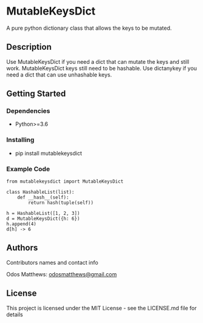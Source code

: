 # MutableKeysDict

A pure python dictionary class that allows the keys to be mutated.

## Description

Use MutableKeysDict if you need a dict that can mutate the keys and still work.
MutableKeysDict keys still need to be hashable. Use dictanykey if you need a dict that can use unhashable keys.

## Getting Started

### Dependencies

* Python>=3.6

### Installing

* pip install mutablekeysdict

### Example Code
```
from mutablekeysdict import MutableKeysDict

class HashableList(list):
    def __hash__(self):
        return hash(tuple(self))

h = HashableList([1, 2, 3])
d = MutableKeysDict({h: 6})
h.append(4)
d[h] -> 6
```

## Authors

Contributors names and contact info

Odos Matthews: odosmatthews@gmail.com

## License

This project is licensed under the MIT License - see the LICENSE.md file for details